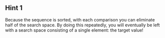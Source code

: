 Hint 1
----

Because the sequence is sorted, with each comparison you can eliminate half of the search space. By doing this repeatedly, you will eventually be left with a search space consisting of a single element: the target value!
